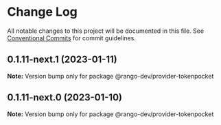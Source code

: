 # Change Log

All notable changes to this project will be documented in this file.
See [Conventional Commits](https://conventionalcommits.org) for commit guidelines.

## 0.1.11-next.1 (2023-01-11)

**Note:** Version bump only for package @rango-dev/provider-tokenpocket

## 0.1.11-next.0 (2023-01-10)

**Note:** Version bump only for package @rango-dev/provider-tokenpocket

